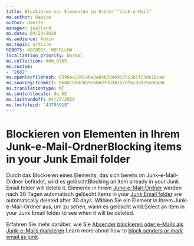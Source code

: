 ```yaml
---
title: Blockieren von Elementen im Ordner "Junk-e-Mail"
ms.author: daeite
author: daeite
manager: joallard
ms.date: 04/23/2020
ms.audience: Admin
ms.topic: article
ROBOTS: NOINDEX, NOFOLLOW
localization_priority: Normal
ms.collection: Adm_O365
ms.custom:
- "2682"
ms.openlocfilehash: 0298ea22914ba2eb0b5046937553b1f23de16ca6
ms.sourcegitcommit: 86881d80c859e68bdf9d301a2df6ca9d75e086a0
ms.translationtype: MT
ms.contentlocale: de-DE
ms.lasthandoff: 04/23/2020
ms.locfileid: "43793918"
---
```

# <a name="blocking-items-in-your-junk-email-folder"></a><span data-ttu-id="8a502-102">Blockieren von Elementen in Ihrem Junk-e-Mail-Ordner</span><span class="sxs-lookup"><span data-stu-id="8a502-102">Blocking items in your Junk Email folder</span></span>

<span data-ttu-id="8a502-103">Durch das Blockieren eines Elements, das sich bereits im Junk-e-Mail-Ordner befindet, wird es gelöscht</span><span class="sxs-lookup"><span data-stu-id="8a502-103">Blocking an item already in your Junk Email folder will delete it.</span></span> <span data-ttu-id="8a502-104">Elemente in Ihrem [Junk-e-Mail-Ordner](https://outlook.live.com/mail/junkemail) werden nach 30 Tagen automatisch gelöscht.</span><span class="sxs-lookup"><span data-stu-id="8a502-104">Items in your [Junk Email folder](https://outlook.live.com/mail/junkemail) are automatically deleted after 30 days.</span></span> <span data-ttu-id="8a502-105">Wählen Sie ein Element in Ihrem Junk-e-Mail-Ordner aus, um zu sehen, wann es gelöscht wird.</span><span class="sxs-lookup"><span data-stu-id="8a502-105">Select an item in your Junk Email folder to see when it will be deleted.</span></span>

<span data-ttu-id="8a502-106">Erfahren Sie mehr darüber, wie Sie [Absender blockieren oder e-Mails als Junk-e-Mails markieren](https://support.office.com/article/a3ece97b-82f8-4a5e-9ac3-e92fa6427ae4).</span><span class="sxs-lookup"><span data-stu-id="8a502-106">Learn more about how to [block senders or mark email as junk](https://support.office.com/article/a3ece97b-82f8-4a5e-9ac3-e92fa6427ae4).</span></span>